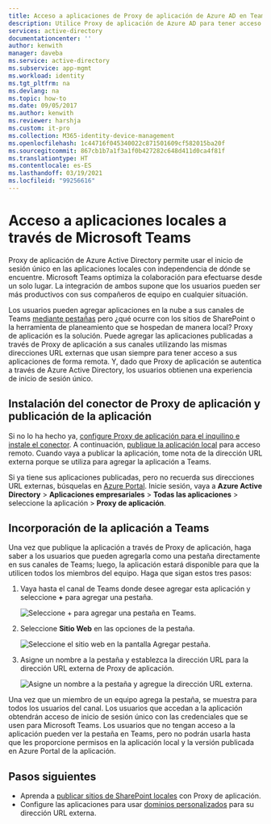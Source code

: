 ```yaml
---
title: Acceso a aplicaciones de Proxy de aplicación de Azure AD en Teams | Microsoft Docs
description: Utilice Proxy de aplicación de Azure AD para tener acceso a la aplicación local a través de Microsoft Teams.
services: active-directory
documentationcenter: ''
author: kenwith
manager: daveba
ms.service: active-directory
ms.subservice: app-mgmt
ms.workload: identity
ms.tgt_pltfrm: na
ms.devlang: na
ms.topic: how-to
ms.date: 09/05/2017
ms.author: kenwith
ms.reviewer: harshja
ms.custom: it-pro
ms.collection: M365-identity-device-management
ms.openlocfilehash: 1c44716f045340022c871501609cf582015ba20f
ms.sourcegitcommit: 867cb1b7a1f3a1f0b427282c648d411d0ca4f81f
ms.translationtype: HT
ms.contentlocale: es-ES
ms.lasthandoff: 03/19/2021
ms.locfileid: "99256616"
---
```

# <a name="access-your-on-premises-applications-through-microsoft-teams"></a>Acceso a aplicaciones locales a través de Microsoft Teams

Proxy de aplicación de Azure Active Directory permite usar el inicio de sesión único en las aplicaciones locales con independencia de dónde se encuentre. Microsoft Teams optimiza la colaboración para efectuarse desde un solo lugar. La integración de ambos supone que los usuarios pueden ser más productivos con sus compañeros de equipo en cualquier situación.

Los usuarios pueden agregar aplicaciones en la nube a sus canales de Teams [mediante pestañas](https://support.office.com/article/Video-Using-Tabs-7350a03e-017a-4a00-a6ae-1c9fe8c497b3?ui=en-US&rs=en-US&ad=US) pero ¿qué ocurre con los sitios de SharePoint o la herramienta de planeamiento que se hospedan de manera local? Proxy de aplicación es la solución. Puede agregar las aplicaciones publicadas a través de Proxy de aplicación a sus canales utilizando las mismas direcciones URL externas que usan siempre para tener acceso a sus aplicaciones de forma remota. Y, dado que Proxy de aplicación se autentica a través de Azure Active Directory, los usuarios obtienen una experiencia de inicio de sesión único.

## <a name="install-the-application-proxy-connector-and-publish-your-app"></a>Instalación del conector de Proxy de aplicación y publicación de la aplicación

Si no lo ha hecho ya, [configure Proxy de aplicación para el inquilino e instale el conector](application-proxy-add-on-premises-application.md). A continuación, [publique la aplicación local](application-proxy-add-on-premises-application.md) para acceso remoto. Cuando vaya a publicar la aplicación, tome nota de la dirección URL externa porque se utiliza para agregar la aplicación a Teams.

Si ya tiene sus aplicaciones publicadas, pero no recuerda sus direcciones URL externas, búsquelas en [Azure Portal](https://portal.azure.com). Inicie sesión, vaya a **Azure Active Directory** > **Aplicaciones empresariales** > **Todas las aplicaciones** > seleccione la aplicación > **Proxy de aplicación**.

## <a name="add-your-app-to-teams"></a>Incorporación de la aplicación a Teams

Una vez que publique la aplicación a través de Proxy de aplicación, haga saber a los usuarios que pueden agregarla como una pestaña directamente en sus canales de Teams; luego, la aplicación estará disponible para que la utilicen todos los miembros del equipo. Haga que sigan estos tres pasos:

1. Vaya hasta el canal de Teams donde desee agregar esta aplicación y seleccione **+** para agregar una pestaña.

   ![Seleccione + para agregar una pestaña en Teams.](./media/application-proxy-integrate-with-teams/add-tab.png)

1. Seleccione **Sitio Web** en las opciones de la pestaña.

   ![Seleccione el sitio web en la pantalla Agregar pestaña.](./media/application-proxy-integrate-with-teams/website.png)

1. Asigne un nombre a la pestaña y establezca la dirección URL para la dirección URL externa de Proxy de aplicación.

   ![Asigne un nombre a la pestaña y agregue la dirección URL externa.](./media/application-proxy-integrate-with-teams/tab-name-url.png)

Una vez que un miembro de un equipo agrega la pestaña, se muestra para todos los usuarios del canal. Los usuarios que accedan a la aplicación obtendrán acceso de inicio de sesión único con las credenciales que se usen para Microsoft Teams. Los usuarios que no tengan acceso a la aplicación pueden ver la pestaña en Teams, pero no podrán usarla hasta que les proporcione permisos en la aplicación local y la versión publicada en Azure Portal de la aplicación.

## <a name="next-steps"></a>Pasos siguientes

- Aprenda a [publicar sitios de SharePoint locales](application-proxy-integrate-with-sharepoint-server.md) con Proxy de aplicación.
- Configure las aplicaciones para usar [dominios personalizados](application-proxy-configure-custom-domain.md) para su dirección URL externa.
